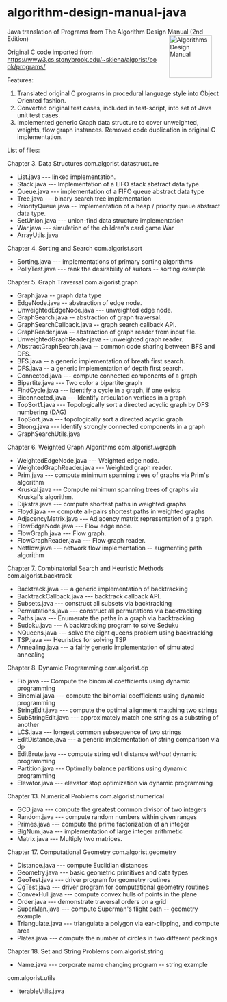 # algorithm-design-manual-java
Java translation of Programs from The Algorithm Design Manual (2nd Edition)
<IMG SRC="http://www.algorist.com/images/adm2cover.jpg"  align=right hspace=25 width=100 alt = "Algorithms Design Manual" />

Original C code imported from https://www3.cs.stonybrook.edu/~skiena/algorist/book/programs/

Features:
1. Translated original C programs in procedural language style into Object Oriented fashion.
2. Converted original test cases, included in test-script, into set of Java unit test cases.
3. Implemented generic Graph data structure to cover unweighted, weights, flow graph instances. Removed code duplication in original C implementation.

List of files:
 
Chapter 3. Data Structures
com.algorist.datastructure
- List.java --- linked implementation.
- Stack.java --- Implementation of a LIFO stack abstract data type.
- Queue.java --- implementation of a FIFO queue abstract data type
- Tree.java --- binary search tree implementation
- PriorityQueue.java -- Implementation of a heap / priority queue abstract data type.
- SetUnion.java --- union-find data structure implementation
- War.java --- simulation of the children's card game War
- ArrayUtils.java


Chapter 4. Sorting and Search
com.algorist.sort
- Sorting.java --- implementations of primary sorting algorithms
- PollyTest.java --- rank the desirability of suitors -- sorting example

Chapter 5. Graph Traversal
com.algorist.graph
- Graph.java -- graph data type
- EdgeNode.java -- abstraction of edge node.
- UnweightedEdgeNode.java --- unweighted edge node.
- GraphSearch.java -- abstraction of graph traversal.
- GraphSearchCallback.java -- graph search callback API.
- GraphReader.java -- abstraction of graph reader from input file.
- UnweightedGraphReader.java -- unweighted graph reader.
- AbstractGraphSearch.java -- common code sharing between BFS and DFS. 
- BFS.java -- a generic implementation of breath first search.
- DFS.java -- a generic implementation of depth first search.
- Connected.java --- compute connected components of a graph
- Bipartite.java --- Two color a bipartite graph
- FindCycle.java --- identify a cycle in a graph, if one exists
- Biconnected.java --- Identify articulation vertices in a graph
- TopSort1.java --- Topologically sort a directed acyclic graph by DFS numbering (DAG)
- TopSort.java --- topologically sort a directed acyclic graph
- Strong.java --- Identify strongly connected components in a graph
- GraphSearchUtils.java

Chapter 6. Weighted Graph Algorithms
com.algorist.wgraph
- WeightedEdgeNode.java --- Weighted edge node.
- WeightedGraphReader.java --- Weighted graph reader.
- Prim.java --- compute minimum spanning trees of graphs via Prim's algorithm
- Kruskal.java --- Compute minimum spanning trees of graphs via Kruskal's algorithm.
- Dijkstra.java --- compute shortest paths in weighted graphs
- Floyd.java --- compute all-pairs shortest paths in weighted graphs
- AdjacencyMatrix.java --- Adjacency matrix representation of a graph.
- FlowEdgeNode.java --- Flow edge node.
- FlowGraph.java --- Flow graph.
- FlowGraphReader.java --- Flow graph reader.
- Netflow.java --- network flow implementation -- augmenting path algorithm

Chapter 7. Combinatorial Search and Heuristic Methods
com.algorist.backtrack
- Backtrack.java --- a generic implementation of backtracking
- BacktrackCallback.java --- backtrack callback API.
- Subsets.java --- construct all subsets via backtracking
- Permutations.java --- construct all permutations via backtracking
- Paths.java --- Enumerate the paths in a graph via backtracking
- Sudoku.java --- A backtracking program to solve Seduku
- NQueens.java --- solve the eight queens problem using backtracking
- TSP.java --- Heuristics for solving TSP
- Annealing.java --- a fairly generic implementation of simulated annealing

Chapter 8. Dynamic Programming
com.algorist.dp
- Fib.java --- Compute the binomial coefficients using dynamic programming
- Binomial.java --- compute the binomial coefficients using dynamic programming
- StringEdit.java --- compute the optimal alignment matching two strings
- SubStringEdit.java --- approximately match one string as a substring of another
- LCS.java --- longest common subsequence of two strings
- EditDistance.java --- a generic implementation of string comparison via dp
- EditBrute.java --- compute string edit distance *without* dynamic programming
- Partition.java --- Optimally balance partitions using dynamic programming
- Elevator.java --- elevator stop optimization via dynamic programming

Chapter 13. Numerical Problems
com.algorist.numerical
- GCD.java --- compute the greatest common divisor of two integers
- Random.java --- compute random numbers within given ranges
- Primes.java --- compute the prime factorization of an integer
- BigNum.java --- implementation of large integer arithmetic
- Matrix.java --- Multiply two matrices.

Chapter 17. Computational Geometry
com.algorist.geometry
- Distance.java --- compute Euclidian distances
- Geometry.java --- basic geometric primitives and data types
- GeoTest.java --- driver program for geometry routines
- CgTest.java  --- driver program for computational geometry routines
- ConvexHull.java --- compute convex hulls of points in the plane
- Order.java --- demonstrate traversal orders on a grid
- SuperMan.java --- compute Superman's flight path -- geometry example
- Triangulate.java --- triangulate a polygon via ear-clipping, and compute area
- Plates.java --- compute the number of circles in two different packings


Chapter 18. Set and String Problems
com.algorist.string
- Name.java --- corporate name changing program -- string example

com.algorist.utils
- IterableUtils.java
